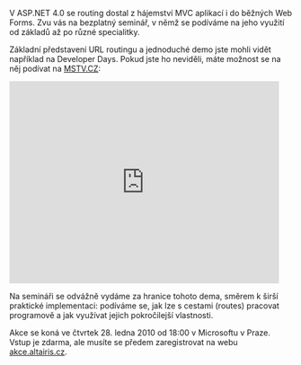 <!-- dcterms:identifier = aspnetcz#262 -->
<!-- dcterms:title = Pozvánka na seminář: URL routing v ASP.NET Web Forms 4.0 -->
<!-- dcterms:abstract = V ASP.NET 4.0 se routing dostal z hájemství MVC aplikací i do běžných Web Forms. Zvu vás na bezplatný seminář, v němž se podíváme na jeho využití od základů až po různé specialitky. -->
<!-- np9:categoryId = 6 -->
<!-- x4w:category = Akce a události -->
<!-- np9:authorId = 1 -->
<!-- np9:authorEmail = michal.valasek@altairis.cz -->
<!-- dcterms:creator = Michal Altair Valášek -->
<!-- dcterms:created = 2010-01-21T16:28:52.993+01:00 -->
<!-- dcterms:dateAccepted = 2010-01-21T16:28:52.993+01:00 -->

V ASP.NET 4.0 se routing dostal z hájemství MVC aplikací i do běžných Web Forms. Zvu vás na bezplatný seminář, v němž se podíváme na jeho využití od základů až po různé specialitky.

Základní představení URL routingu a jednoduché demo jste mohli vidět například na Developer Days. Pokud jste ho neviděli, máte možnost se na něj podívat na [MSTV.CZ](http://www.mstv.cz/):

<iframe height="360" src="http://www.mstv.cz/player/338/Demomanie---URL-Routing" frameborder="0" width="480" scrolling="no"></iframe>

Na semináři se odvážně vydáme za hranice tohoto dema, směrem k širší praktické implementaci: podíváme se, jak lze s cestami (routes) pracovat programově a jak využívat jejich pokročilejší vlastnosti.

Akce se koná ve čtvrtek 28. ledna 2010 od 18:00 v Microsoftu v Praze. Vstup je zdarma, ale musíte se předem zaregistrovat na webu [akce.altairis.cz](http://akce.altairis.cz/Events/323.aspx).